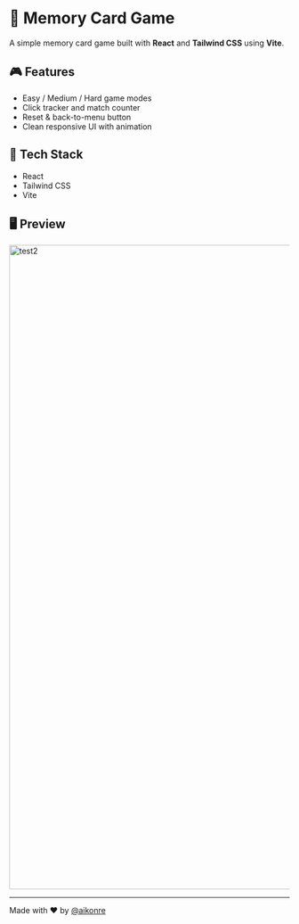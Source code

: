 # 🧠 Memory Card Game

A simple memory card game built with **React** and **Tailwind CSS** using **Vite**.

## 🎮 Features
- Easy / Medium / Hard game modes
- Click tracker and match counter
- Reset & back-to-menu button
- Clean responsive UI with animation

## 🚀 Tech Stack
- React
- Tailwind CSS
- Vite

## 🖥️ Preview

<img width="1543" height="1156" alt="test2" src="https://github.com/user-attachments/assets/4fd646a9-72cf-466d-b302-62335a75908c" />


---

Made with ❤️ by [@aikonre](https://github.com/aikonre)
